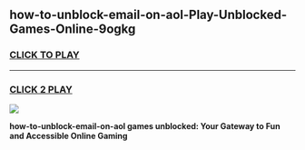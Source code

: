 
## how-to-unblock-email-on-aol-Play-Unblocked-Games-Online-9ogkg
<h3>
<a href="https://premium76.site?title=how-to-unblock-email-on-aol&ref=25A">CLICK TO PLAY</a></h3>
<hr>

<h3>
<a href="https://premium76.site?title=how-to-unblock-email-on-aol&ref=25A">CLICK 2 PLAY</a>
  
</h3>

<a href="https://premium76.site?title=how-to-unblock-email-on-aol&ref=25A"><img src="https://clearcache.store/games.png"></a>


**how-to-unblock-email-on-aol games unblocked: Your Gateway to Fun and Accessible Online Gaming**
